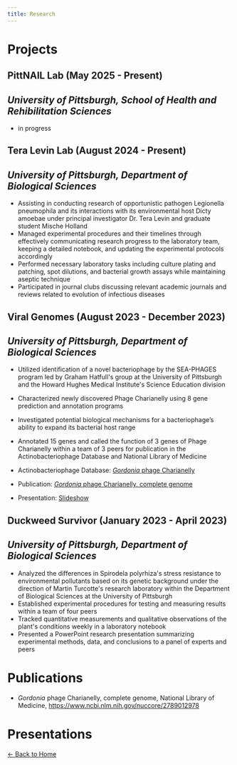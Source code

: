 ```yaml
---
title: Research
---
```

# **Projects**
## PittNAIL Lab (May 2025 - Present)
## *University of Pittsburgh, School of Health and Rehibilitation Sciences*
- in progress
  
## Tera Levin Lab (August 2024 - Present)
## *University of Pittsburgh, Department of Biological Sciences*
- Assisting in conducting research of opportunistic pathogen Legionella pneumophila and its interactions with its environmental host Dicty amoebae under principal investigator Dr. Tera Levin and graduate student Mische Holland
- Managed experimental procedures and their timelines through effectively communicating research progress to the laboratory team, keeping a detailed notebook, and updating the experimental protocols accordingly
- Performed necessary laboratory tasks including culture plating and patching, spot dilutions, and bacterial growth assays while maintaining aseptic technique
- Participated in journal clubs discussing relevant academic journals and reviews related to evolution of infectious diseases

## Viral Genomes (August 2023 - December 2023) 
## *University of Pittsburgh, Department of Biological Sciences*
- Utilized identification of a novel bacteriophage by the SEA-PHAGES program led by Graham Hatfull's group at the University of Pittsburgh and the Howard Hughes Medical Institute's Science Education division
- Characterized newly discovered Phage Charianelly using 8 gene prediction and annotation programs
- Investigated potential biological mechanisms for a bacteriophage’s ability to expand its bacterial host range
- Annotated 15 genes and called the function of 3 genes of Phage Charianelly within a team of 3 peers for publication in the Actinobacteriophage Database and National Library of Medicine
  
- Actinobacteriophage Database: [*Gordonia* phage Charianelly](https://phagesdb.org/phages/Charianelly/)
- Publication: [*Gordonia* phage Charianelly, complete genome](https://www.ncbi.nlm.nih.gov/nuccore/2789012978)
- Presentation: [Slideshow](https://docs.google.com/presentation/d/1pFLjHnUY5YBNrDNtbN39VJwaMnyNSNqHZNjQujDvzLg/edit?usp=sharing)
  
## Duckweed Survivor (January 2023 - April 2023)
## *University of Pittsburgh, Department of Biological Sciences*
- Analyzed the differences in Spirodela polyrhiza's stress resistance to environmental pollutants based on its genetic background under the direction of Martin Turcotte's research laboratory within the Department of Biological Sciences at the University of Pittsburgh
- Established experimental procedures for testing and measuring results within a team of four peers
- Tracked quantitative measurements and qualitative observations of the plant's conditions weekly in a laboratory notebook
- Presented a PowerPoint research presentation summarizing experimental methods, data, and conclusions to a panel of experts and peers

# **Publications**
- *Gordonia* phage Charianelly, complete genome, National Library of Medicine, https://www.ncbi.nlm.nih.gov/nuccore/2789012978

# **Presentations**




[← Back to Home](index.md)
